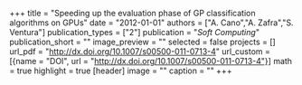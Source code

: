 +++
title = "Speeding up the evaluation phase of GP classification algorithms on GPUs"
date = "2012-01-01"
authors = ["A. Cano","A. Zafra","S. Ventura"]
publication_types = ["2"]
publication = "_Soft Computing_"
publication_short = ""
image_preview = ""
selected = false
projects = []
url_pdf = "http://dx.doi.org/10.1007/s00500-011-0713-4"
url_custom = [{name = "DOI", url = "http://dx.doi.org/10.1007/s00500-011-0713-4"}]
math = true
highlight = true
[header]
image = ""
caption = ""
+++

